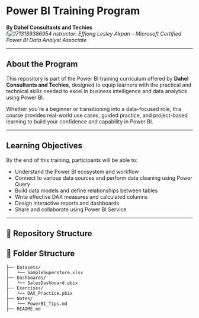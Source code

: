 #  Power BI Training Program  
**By Dahel Consultants and Techies**  
*I![1713189386954](https://github.com/user-attachments/assets/d0b03b66-80e8-432c-a591-64c1d3e3f794)
nstructor: Effiong Lesley Akpan – Microsoft Certified Power BI Data Analyst Associate*

---

## About the Program

This repository is part of the Power BI training curriculum offered by **Dahel Consultants and Techies**, designed to equip learners with the practical and technical skills needed to excel in business intelligence and data analytics using Power BI.

Whether you're a beginner or transitioning into a data-focused role, this course provides real-world use cases, guided practice, and project-based learning to build your confidence and capability in Power BI.

---

## Learning Objectives

By the end of this training, participants will be able to:
- Understand the Power BI ecosystem and workflow
- Connect to various data sources and perform data cleaning using Power Query
- Build data models and define relationships between tables
- Write effective DAX measures and calculated columns
- Design interactive reports and dashboards
- Share and collaborate using Power BI Service

---

## 🧱 Repository Structure


## 📁 Folder Structure

```text
├── Datasets/
│   └── SampleSuperstore.xlsx
├── Dashboards/
│   └── SalesDashboard.pbix
├── Exercises/
│   └── DAX_Practice.pbix
├── Notes/
│   └── PowerBI_Tips.md
├── README.md

